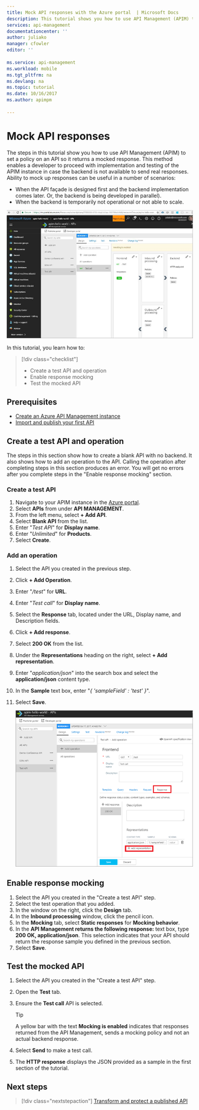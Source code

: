 ```yaml
---
title: Mock API responses with the Azure portal  | Microsoft Docs
description: This tutorial shows you how to use API Management (APIM) to set a policy on an API so it returns a mocked response. This method endables developers to proceed with implementation and testing of the API Management instance in case the backend is not available to send real responses.
services: api-management
documentationcenter: ''
author: juliako
manager: cfowler
editor: ''

ms.service: api-management
ms.workload: mobile
ms.tgt_pltfrm: na
ms.devlang: na
ms.topic: tutorial
ms.date: 10/16/2017
ms.author: apimpm

---
```

# Mock API responses

The steps in this tutorial show you how to use API Management (APIM) to set a policy on an API so it returns a mocked response. This method enables a developer to proceed with implementation and testing of the APIM instance in case the backend is not available to send real responses. Ability to mock up responses can be useful in a number of scenarios:

+ When the API façade is designed first and the backend implementation comes later. Or, the backend is being developed in parallel).
+ When the backend is temporarily not operational or not able to scale.

![Mocked operation response](./media/mock-api-responses/mock-api-responses01.png)

In this tutorial, you learn how to:

> [!div class="checklist"]
> * Create a test API and operation
> * Enable response mocking
> * Test the mocked API

## Prerequisites

+ [Create an Azure API Management instance](get-started-create-service-instance.md)
+ [Import and publish your first API](import-and-publish.md)

## Create a test API and operation

The steps in this section show how to create a blank API with no backend. It also shows how to add an operation to the API. Calling the operation after completing steps in this section produces an error. You will get no errors after you complete steps in the "Enable response mocking" section.

### Create a test API 

1. Navigate to your APIM instance in the [Azure portal](https://portal.azure.com/).
2. Select **APIs** from under **API MANAGEMENT**.
3. From the left menu, select **+ Add API**.
4. Select **Blank API** from the list.
5. Enter "*Test API*" for **Display name**.
6. Enter "*Unlimited*" for **Products**.
7. Select **Create**.

### Add an operation

1. Select the API you created in the previous step.
2. Click **+ Add Operation**.
3. Enter "*/test*" for **URL**.
4. Enter "*Test call*" for **Display name**.
5. Select the **Response** tab, located under the URL, Display name, and Description fields.
6. Click **+ Add response**.
7. Select **200 OK** from the list.
8. Under the **Representations** heading on the right, select **+ Add representation**.
9. Enter "*application/json*" into the search box and select the **application/json** content type.
11. In the **Sample** text box, enter  "*{ 'sampleField' : 'test' }*".
12. Select **Save**.

	![Mocked operation response](./media/mock-api-responses/mock-api-responses02.png)

## Enable response mocking

1. Select the API you created in the "Create a test API" step.
2. Select the test operation that you added.
2. In the window on the right, click the **Design** tab.
3. In the **Inbound processing** window, click the pencil icon.
4. In the **Mocking** tab, select **Static responses** for **Mocking behavior**.
5. In the **API Management returns the following response:** text box, type **200 OK, application/json**. This selection indicates that your API should return the response sample you defined in the previous section.
6. Select **Save**.

## Test the mocked API

1. Select the API you created in the "Create a test API" step.
2. Open the **Test** tab.
3. Ensure the **Test call** API is selected.

    > [!TIP]
    > A yellow bar with the text **Mocking is enabled** indicates that responses returned from the API Management, sends a mocking policy and not an actual backend response.

3. Select **Send** to make a test call.
4. The **HTTP response** displays the JSON provided as a sample in the first section of the tutorial.

## Next steps

> [!div class="nextstepaction"]
> [Transform and protect a published API](transform-api.md)